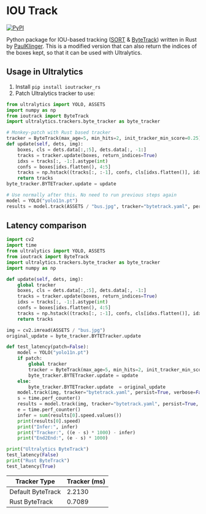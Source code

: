 # IOU Track

[![PyPI](https://img.shields.io/pypi/v/ioutrack_rs.svg?style=flat-square)](https://pypi.org/project/ioutrack_rs/)

Python package for IOU-based tracking ([SORT](https://arxiv.org/abs/1602.00763) & [ByteTrack](https://arxiv.org/abs/2110.06864)) written in Rust by [PaulKlinger](https://github.com/PaulKlinger). This is a modified version that can also return the indices of the boxes kept, so that it can be used with Ultralytics.

## Usage in Ultralytics

1. Install `pip install ioutracker_rs`
2. Patch Ultralytics tracker to use:

```python
from ultralytics import YOLO, ASSETS
import numpy as np
from ioutrack import ByteTrack
import ultralytics.trackers.byte_tracker as byte_tracker

# Monkey-patch with Rust based tracker
tracker = ByteTrack(max_age=5, min_hits=2, init_tracker_min_score=0.25)
def update(self, dets, img):
    boxes, cls = dets.data[:,:5], dets.data[:, -1:]
    tracks = tracker.update(boxes, return_indices=True)
    idxs = tracks[:, -1:].astype(int)
    confs = boxes[idxs.flatten(), 4:5]
    tracks = np.hstack((tracks[:, :-1], confs, cls[idxs.flatten()], idxs))
    return tracks
byte_tracker.BYTETracker.update = update

# Use normally after this. No need to run previous steps again
model = YOLO("yolo11n.pt")
results = model.track(ASSETS / "bus.jpg", tracker="bytetrack.yaml", persist=True, verbose=False)
```

## Latency comparison

```python
import cv2
import time
from ultralytics import YOLO, ASSETS
from ioutrack import ByteTrack
import ultralytics.trackers.byte_tracker as byte_tracker
import numpy as np

def update(self, dets, img):
    global tracker
    boxes, cls = dets.data[:,:5], dets.data[:, -1:]
    tracks = tracker.update(boxes, return_indices=True)
    idxs = tracks[:, -1:].astype(int)
    confs = boxes[idxs.flatten(), 4:5]
    tracks = np.hstack((tracks[:, :-1], confs, cls[idxs.flatten()], idxs))
    return tracks

img = cv2.imread(ASSETS / "bus.jpg")
original_update = byte_tracker.BYTETracker.update 

def test_latency(patch=False):
    model = YOLO("yolo11n.pt")
    if patch:
        global tracker
        tracker = ByteTrack(max_age=5, min_hits=2, init_tracker_min_score=0.25)
        byte_tracker.BYTETracker.update = update
    else:
        byte_tracker.BYTETracker.update  = original_update
    model.track(img, tracker="bytetrack.yaml", persist=True, verbose=False) # warmup
    s = time.perf_counter()
    results = model.track(img, tracker="bytetrack.yaml", persist=True, verbose=False)
    e = time.perf_counter()
    infer = sum(results[0].speed.values())
    print(results[0].speed)
    print("Infer:", infer)
    print("Tracker:", ((e - s) * 1000) - infer)
    print("End2End:", (e - s) * 1000)

print("Ultralytics ByteTrack")
test_latency(False)
print("Rust ByteTrack")
test_latency(True)
```

| Tracker Type       | Tracker (ms) |
|--------------------|--------------|
| Default ByteTrack  | 2.2130       |
| Rust ByteTrack     | 0.7089       |
